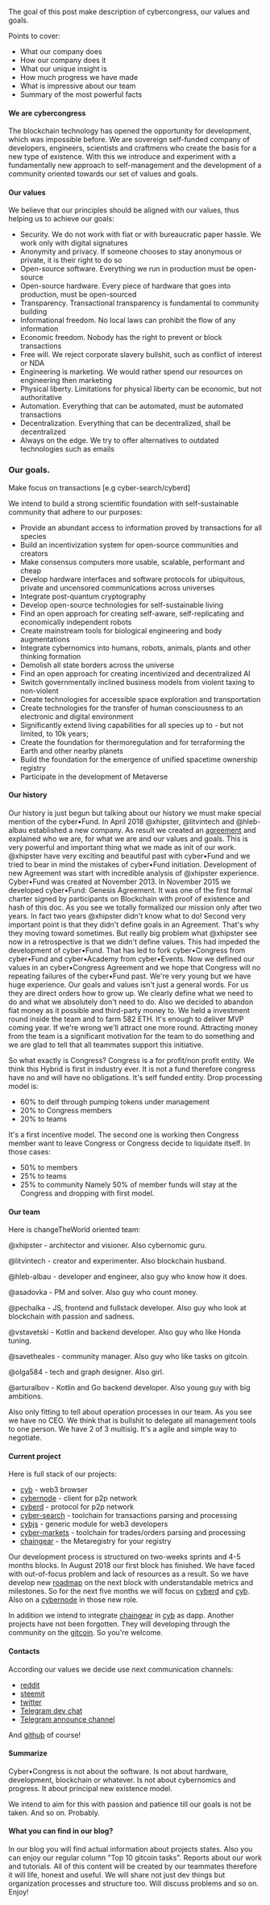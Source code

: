 The goal of this post make description of cybercongress, our values and goals.


Points to cover:
- What our company does
- How our company does it
- What our unique insight is
- How much progress we have made
- What is impressive about our team
- Summary of the most powerful facts

#### We are cybercongress
The blockchain technology has opened the opportunity for development, which was impossible before. We are sovereign self-funded company of developers, engineers, scientists and craftmens who create the basis for a new type of existence. With this we introduce and experiment with a fundamentally new approach to self-management and the development of a community oriented towards our set of values and goals.

#### Our values
We believe that our principles should be aligned with our values, thus helping us to achieve our goals:

- Security. We do not work with fiat or with bureaucratic paper hassle. We work only with digital signatures
- Anonymity and privacy. If someone chooses to stay anonymous or private, it is their right to do so
- Open-source software. Everything we run in production must be open-source
- Open-source hardware. Every piece of hardware that goes into production, must be open-sourced
- Transparency. Transactional transparency is fundamental to community building
- Informational freedom. No local laws can prohibit the flow of any information
- Economic freedom. Nobody has the right to prevent or block transactions
- Free will. We reject corporate slavery bullshit, such as conflict of interest or NDA
- Engineering is marketing. We would rather spend our resources on engineering then marketing
- Physical liberty. Limitations for physical liberty can be economic, but not authoritative
- Automation. Everything that can be automated, must be automated transactions
- Decentralization. Everything that can be decentralized, shall be decentralized
- Always on the edge. We try to offer alternatives to outdated technologies such as emails

### Our goals.
Make focus on transactions [e.g cyber-search/cyberd]

We intend to build a strong scientific foundation with self-sustainable community that adhere to our purposes:

  - Provide an abundant access to information proved by transactions for all species
  - Build an incentivization system for open-source communities and creators
  - Make consensus computers more usable, scalable, performant and cheap
  - Develop hardware interfaces and software protocols for ubiquitous, private and uncensored communications across universes
  - Integrate post-quantum cryptography
  - Develop open-source technologies for self-sustainable living
  - Find an open approach for creating self-aware, self-replicating and economically independent robots
  - Create mainstream tools for biological engineering and body augmentations
  - Integrate cybernomics into humans, robots, animals, plants and other thinking formation
  - Demolish all state borders across the universe
  - Find an open approach for creating incentivized and decentralized AI
  - Switch governmentally inclined business models from violent taxing to non-violent
  - Create technologies for accessible space exploration and transportation
  - Create technologies for the transfer of human consciousness to an electronic and digital environment
  - Significantly extend living capabilities for all species up to - but not limited, to 10k years;
  - Create the foundation for thermoregulation and for terraforming the Earth and other nearby planets
  - Build the foundation for the emergence of unified spacetime ownership registry
  - Participate in the development of Metaverse

#### Our history
Our history is just begun but talking about our history we must make special mention of the cyber•Fund. In April 2018 @xhipster, @litvintech and @hleb-albau established a new company. As result we created an [agreement](https://github.com/cybercongress/congress/blob/master/agreement.md) and explained who we are, for what we are and our values and goals. This is very powerful and important thing what we made as init of our work. @xhipster have very exciting and beautiful past with cyber•Fund and we tried to bear in mind the mistakes of cyber•Fund initiation. Development of new Agreement was start with incredible analysis of @xhipster experience. Cyber•Fund was created at November 2013. In November 2015 we developed cyber•Fund: Genesis Agreement. It was one of the first formal charter signed by participants on Blockchain with proof of existence and hash of this doc. As you see we totally formalized our mission only after two years. In fact two years @xhipster didn't know what to do! Second very important point is that they didn't define goals in an Agreement. That's why they moving toward sometimes. But really big problem what @xhipster see now in a retrospective is that we didn't define values. This had impeded the development of cyber•Fund. That has led to fork cyber•Congress from cyber•Fund and cyber•Academy from cyber•Events. Now we defined our values in an cyber•Congress Agreement and we hope that Congress will no repeating failures of the cyber•Fund past. We're very young but we have huge experience. Our goals and values isn't just a general words. For us they are direct orders how to grow up. We clearly define what we need to do and what we absolutely don't need to do. Also we decided to abandon fiat money as it possible and third-party money to. We held a investment round inside the team and to farm 582 ETH. It's enough to deliver MVP coming year. If we're wrong we'll attract one more round. Attracting money from the team is a significant motivation for the team to do something and we are glad to tell that all teammates support this initiative.

So what exactly is Congress? Congress is a for profit/non profit entity. We think this Hybrid is first in industry ever. It is not a fund therefore congress have no and will have no obligations. It's self funded entity. Drop processing model is:
  - 60% to delf through pumping tokens under management
  - 20% to Congress members
  - 20% to teams

It's a first incentive model. The second one is working then Congress member want to leave Congress or Congress decide to liquidate itself. In those cases:
  - 50% to members
  - 25% to teams
  - 25% to community
  Namely 50% of member funds will stay at the Congress and dropping with first model.

#### Our team
Here is changeTheWorld oriented team:

@xhipster - architector and visioner. Also cybernomic guru.

@litvintech - creator and experimenter. Also blockchain husband.

@hleb-albau - developer and engineer, also guy who know how it does.

@asadovka - PM and solver. Also guy who count money.

@pechalka - JS, frontend and fullstack developer. Also guy who look at blockchain with passion and sadness.

@vstavetski - Kotlin and backend developer. Also guy who like Honda tuning.

@savetheales - community manager. Also guy who like tasks on gitcoin.

@olga584 - tech and graph designer. Also girl.

@arturalbov - Kotlin and Go backend developer. Also young guy with big ambitions.

Also only fitting to tell about operation processes in our team. As you see we have no CEO. We think that is bullshit to delegate all management tools to one person. We have 2 of 3 multisig. It's a agile and simple way to negotiate.

#### Current project
Here is full stack of our projects:
- [cyb](https://github.com/cybercongress/cyb) - web3 browser
- [cybernode](https://github.com/cybercongress/cybernode) - client for p2p network
- [cyberd](https://github.com/cybercongress/cyberd) - protocol for p2p network
- [cyber-search](https://github.com/cybercongress/cyber-search) - toolchain for transactions parsing and processing
- [cybjs](https://github.com/cybercongress/cyb-js) - generic module for web3 developers
- [cyber-markets](https://github.com/cybercongress/cyber-markets) - toolchain for trades/orders parsing and processing
- [chaingear](https://github.com/cybercongress/chaingear) - the Metaregistry for your registry

Our development process is structured on two-weeks sprints and 4-5 months blocks. In August 2018 our first block has finished. We have faced with out-of-focus problem and lack of resources as a result. So we have develop new [roadmap](https://github.com/cybercongress/congress/blob/master/Reports/second-block.md) on the next block with understandable metrics and milestones. So for the next five months we will focus on [cyberd](https://github.com/cybercongress/cyberd) and [cyb](https://github.com/cybercongress/cyb). Also on a [cybernode](https://github.com/cybercongress/cybernode) in those new role.

In addition we intend to integrate [chaingear](https://github.com/cybercongress/chaingear) in [cyb](https://github.com/cybercongress/cyb) as dapp. Another projects have not been forgotten. They will developing through the community on the [gitcoin](https://gitcoin.co/). So you're welcome.

#### Contacts
According our values we decide use next communication channels:

- [reddit](https://www.reddit.com/r/cybercongress)
- [steemit](https://steemit.com/@cybercongress)
- [twitter](https://twitter.com/cyber_devs)
- [Telegram dev chat](https://t.me/fuckgoogle)
- [Telegram announce channel](https://t.me/cybercongress)

And [github](https://github.com/cybercongress) of course!

#### Summarize
Cyber•Congress is not about the software. Is not about hardware, development, blockchain or whatever. Is not about cybernomics and progress. It about principal new existence model.

We intend to aim for this with passion and patience till our goals is not be taken. And so on. Probably.

#### What you can find in our blog?

In our blog you will find actual information about projects states. Also you can enjoy our regular column "Top 10 gitcoin tasks". Reports about our work and tutorials. All of this content will be created by our teammates therefore it will life, honest and useful.
We will share not just dev things but organization processes and structure too. Will discuss problems and so on.
Enjoy!

